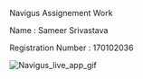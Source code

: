 Navigus Assignement Work

Name : Sameer Srivastava

Registration Number : 170102036


![Navigus_live_app_gif](https://user-images.githubusercontent.com/56088741/85291353-063f1100-b4b8-11ea-9df0-1b863e83d9f1.gif)

